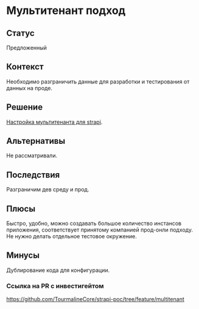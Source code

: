 # Мультитенант подход

## Статус
Предложенный

## Контекст
Необходимо разграничить данные для разработки и тестирования от данных на проде.

## Решение
[Настройка мультитенанта для strapi](https://strapi.io/blog/how-to-build-a-pseudo-multi-tenant-application-in-strapi).

## Альтернативы
Не рассматривали.

## Последствия
Разграничим дев среду и прод.

## Плюсы
Быстро, удобно, можно создавать большое количество инстансов приложения, соответствует принятому компанией прод-онли подходу. 
Не нужно делать отдельное тестовое окружение.

## Минусы
Дублирование кода для конфигурации.

### Ссылка на PR с инвестигейтом
https://github.com/TourmalineCore/strapi-poc/tree/feature/multitenant